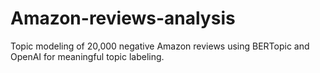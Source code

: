 # Amazon-reviews-analysis
Topic modeling of 20,000 negative Amazon reviews using BERTopic and OpenAI for meaningful topic labeling.
